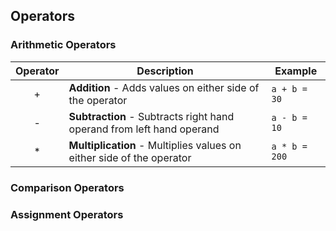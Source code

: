 ## Operators

### Arithmetic Operators

| Operator | Description                                                           | Example       |
|:--------:|-----------------------------------------------------------------------|---------------|
|     +    | **Addition** - Adds values on either side of the operator             | `a + b = 30`  |
|     -    | **Subtraction** - Subtracts right hand operand from left hand operand | `a - b = 10`  |
|     *    | **Multiplication** - Multiplies values on either side of the operator | `a * b = 200` |

### Comparison Operators

### Assignment Operators


